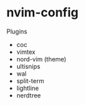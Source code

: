 # nvim-config

Plugins
- coc
- vimtex
- nord-vim (theme)
- ultisnips
- wal
- split-term
- lightline
- nerdtree 
